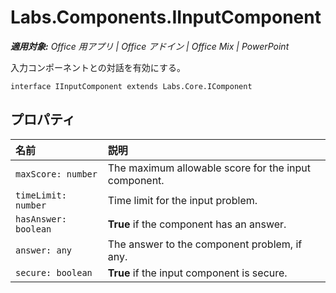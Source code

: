 
# <a name="labs.components.iinputcomponent"></a>Labs.Components.IInputComponent

 _**適用対象:** Office 用アプリ | Office アドイン | Office Mix | PowerPoint_

入力コンポーネントとの対話を有効にする。

```
interface IInputComponent extends Labs.Core.IComponent
```


## <a name="properties"></a>プロパティ


|名前|説明|
|:-----|:-----|
| `maxScore: number`|The maximum allowable score for the input component.|
| `timeLimit: number`|Time limit for the input problem.|
| `hasAnswer: boolean`|**True** if the component has an answer.|
| `answer: any`|The answer to the component problem, if any.|
| `secure: boolean`|**True** if the input component is secure.|
